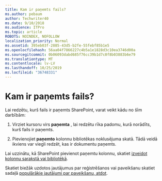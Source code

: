 ```yaml
---
title: Kam ir paņemts fails?
ms.author: pebaum
author: Techwriter40
ms.date: 9/10/2018
ms.audience: ITPro
ms.topic: article
ROBOTS: NOINDEX, NOFOLLOW
localization_priority: Normal
ms.assetid: 395eb03f-2885-43d5-b2fe-55febf85b1e5
ms.openlocfilehash: 56aa04f7866227c4b5a1e1828d3c10ea3746d00a
ms.sourcegitcommit: 0b06093dabd685f76cc39b1d7c0f8b03883b6e79
ms.translationtype: MT
ms.contentlocale: lv-LV
ms.lasthandoff: 10/25/2019
ms.locfileid: "36748331"
---
```

# <a name="who-has-a-file-checked-out"></a>Kam ir paņemts fails?

Lai redzētu, kurš fails ir paņemts SharePoint, varat veikt kādu no šīm darbībām:
  
1. Virziet kursoru virs **paņemta** , lai redzētu rīka padomu, kurā norādīts, kurš fails ir paņemts. 
    
2. Pievienojiet **paņemto** kolonnu bibliotēkas noklusējuma skatā. Tādā veidā ikviens var viegli redzēt, kas ir dokumentu paņemts. 
    
Lai uzzinātu, kā SharePoint pievienot paņemtu kolonnu, skatiet [izveidot kolonnu sarakstā vai bibliotēkā](https://go.microsoft.com/fwlink/?linkid=2019591). 
  
Skatiet biežāk uzdotos jautājumus par reģistrēšanos vai paveikšanu skatiet sadaļā [populārākie jautājumi par paveikšanu, atdot](https://go.microsoft.com/fwlink/?linkid=2018786).
  

